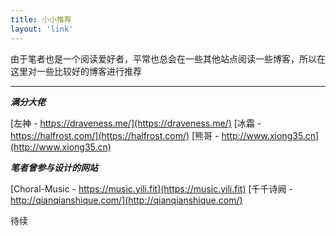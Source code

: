 ```yaml
---
title: 小小推荐
layout: 'link'
---
```


由于笔者也是一个阅读爱好者，平常也总会在一些其他站点阅读一些博客，所以在这里对一些比较好的博客进行推荐



---

***满分大佬***

[左神 - https://draveness.me/](https://draveness.me/)
[冰霜 - https://halfrost.com/](https://halfrost.com/)
[熊哥 - http://www.xiong35.cn](http://www.xiong35.cn)

***笔者曾参与设计的网站***

[Choral-Music - https://music.yili.fit](https://music.yili.fit)
[千千诗阙 - http://qianqianshique.com/](http://qianqianshique.com/)

待续